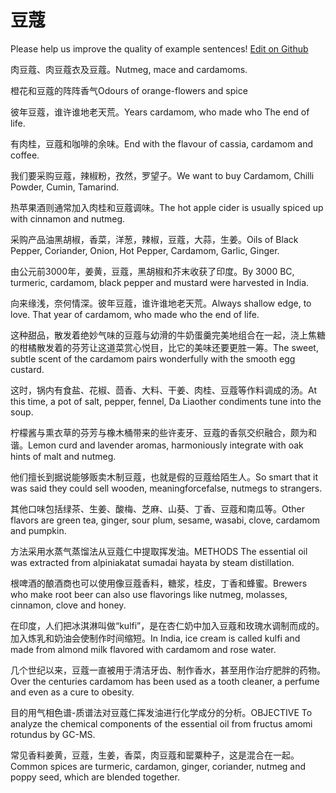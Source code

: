 # 豆蔻

Please help us improve the quality of example sentences! [Edit on Github](https://github.com/jiyushe/jiyu-example-sentence-source/blob/main/chinese/doukou.md)

<p><span class="chinese">肉豆蔻、肉豆蔻衣及豆蔻。</span><span class="english">Nutmeg, mace and cardamoms.</span></p>

<p><span class="chinese">橙花和豆蔻的阵阵香气</span><span class="english">Odours of orange-flowers and spice</span></p>

<p><span class="chinese">彼年豆蔻，谁许谁地老天荒。</span><span class="english">Years cardamom, who made who The end of life.</span></p>

<p><span class="chinese">有肉桂，豆蔻和咖啡的余味。</span><span class="english">End with the flavour of cassia, cardamom and coffee.</span></p>

<p><span class="chinese">我们要采购豆蔻，辣椒粉，孜然，罗望子。</span><span class="english">We want to buy Cardamom, Chilli Powder, Cumin, Tamarind.</span></p>

<p><span class="chinese">热苹果酒则通常加入肉桂和豆蔻调味。</span><span class="english">The hot apple cider is usually spiced up with cinnamon and nutmeg.</span></p>

<p><span class="chinese">采购产品油黑胡椒，香菜，洋葱，辣椒，豆蔻，大蒜，生姜。</span><span class="english">Oils of Black Pepper, Coriander, Onion, Hot Pepper, Cardamom, Garlic, Ginger.</span></p>

<p><span class="chinese">由公元前3000年，姜黄，豆蔻，黑胡椒和芥末收获了印度。</span><span class="english">By 3000 BC, turmeric, cardamom, black pepper and mustard were harvested in India.</span></p>

<p><span class="chinese">向来缘浅，奈何情深。彼年豆蔻，谁许谁地老天荒。</span><span class="english">Always shallow edge, to love. That year of cardamom, who made who the end of life.</span></p>

<p><span class="chinese">这种甜品，散发着绝妙气味的豆蔻与幼滑的牛奶蛋羹完美地组合在一起，浇上焦糖的柑橘散发着的芬芳让这道菜赏心悦目，比它的美味还要更胜一筹。</span><span class="english">The sweet, subtle scent of the cardamom pairs wonderfully with the smooth egg custard.</span></p>

<p><span class="chinese">这时，锅内有食盐、花椒、茴香、大料、干姜、肉桂、豆蔻等作料调成的汤。</span><span class="english">At this time, a pot of salt, pepper, fennel, Da Liaother condiments tune into the soup.</span></p>

<p><span class="chinese">柠檬酱与熏衣草的芬芳与橡木桶带来的些许麦牙、豆蔻的香氛交织融合，颇为和谐。</span><span class="english">Lemon curd and lavender aromas, harmoniously integrate with oak hints of malt and nutmeg.</span></p>

<p><span class="chinese">他们擅长到据说能够贩卖木制豆蔻，也就是假的豆蔻给陌生人。</span><span class="english">So smart that it was said they could sell wooden, meaningforcefalse, nutmegs to strangers.</span></p>

<p><span class="chinese">其他口味包括绿茶、生姜、酸梅、芝麻、山葵、丁香、豆蔻和南瓜等。</span><span class="english">Other flavors are green tea, ginger, sour plum, sesame, wasabi, clove, cardamom and pumpkin.</span></p>

<p><span class="chinese">方法采用水蒸气蒸馏法从豆蔻仁中提取挥发油。</span><span class="english">METHODS The essential oil was extracted from alpiniakatat sumadai hayata by steam distillation.</span></p>

<p><span class="chinese">根啤酒的酿酒商也可以使用像豆蔻香料，糖浆，桂皮，丁香和蜂蜜。</span><span class="english">Brewers who make root beer can also use flavorings like nutmeg, molasses, cinnamon, clove and honey.</span></p>

<p><span class="chinese">在印度，人们把冰淇淋叫做“kulfi”，是在杏仁奶中加入豆蔻和玫瑰水调制而成的。加入炼乳和奶油会使制作时间缩短。</span><span class="english">In India, ice cream is called kulfi and made from almond milk flavored with cardamom and rose water.</span></p>

<p><span class="chinese">几个世纪以来，豆蔻一直被用于清洁牙齿、制作香水，甚至用作治疗肥胖的药物。</span><span class="english">Over the centuries cardamom has been used as a tooth cleaner, a perfume and even as a cure to obesity.</span></p>

<p><span class="chinese">目的用气相色谱-质谱法对豆蔻仁挥发油进行化学成分的分析。</span><span class="english">OBJECTIVE To analyze the chemical components of the essential oil from fructus amomi rotundus by GC-MS.</span></p>

<p><span class="chinese">常见香料姜黄，豆蔻，生姜，香菜，肉豆蔻和罂粟种子，这是混合在一起。</span><span class="english">Common spices are turmeric, cardamon, ginger, coriander, nutmeg and poppy seed, which are blended together.</span></p>

